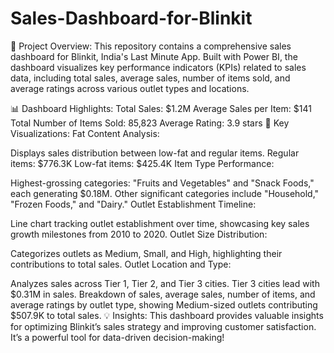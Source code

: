 # Sales-Dashboard-for-Blinkit

🚀 Project Overview: This repository contains a comprehensive sales dashboard for Blinkit, India's Last Minute App. Built with Power BI, the dashboard visualizes key performance indicators (KPIs) related to sales data, including total sales, average sales, number of items sold, and average ratings across various outlet types and locations.

📊 Dashboard Highlights:
Total Sales: $1.2M
Average Sales per Item: $141
Total Number of Items Sold: 85,823
Average Rating: 3.9 stars
🔑 Key Visualizations:
Fat Content Analysis:

Displays sales distribution between low-fat and regular items.
Regular items: $776.3K
Low-fat items: $425.4K
Item Type Performance:

Highest-grossing categories: "Fruits and Vegetables" and "Snack Foods," each generating $0.18M.
Other significant categories include "Household," "Frozen Foods," and "Dairy."
Outlet Establishment Timeline:

Line chart tracking outlet establishment over time, showcasing key sales growth milestones from 2010 to 2020.
Outlet Size Distribution:

Categorizes outlets as Medium, Small, and High, highlighting their contributions to total sales.
Outlet Location and Type:

Analyzes sales across Tier 1, Tier 2, and Tier 3 cities.
Tier 3 cities lead with $0.31M in sales.
Breakdown of sales, average sales, number of items, and average ratings by outlet type, showing Medium-sized outlets contributing $507.9K to total sales.
💡 Insights:
This dashboard provides valuable insights for optimizing Blinkit’s sales strategy and improving customer satisfaction. It’s a powerful tool for data-driven decision-making!
